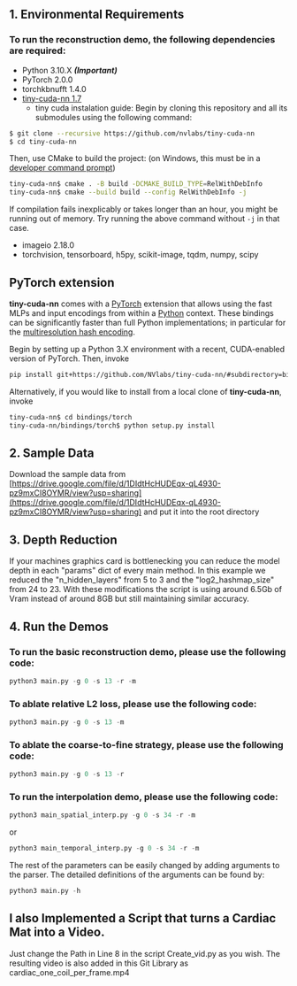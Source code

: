 ## 1. Environmental Requirements  
### To run the reconstruction demo, the following dependencies are required:  
* Python 3.10.X  ***(Important)***
* PyTorch 2.0.0
* torchkbnufft 1.4.0
* [tiny-cuda-nn 1.7](https://github.com/NVlabs/tiny-cuda-nn)
  * tiny cuda instalation guide:
    Begin by cloning this repository and all its submodules using the following command:
```sh
$ git clone --recursive https://github.com/nvlabs/tiny-cuda-nn
$ cd tiny-cuda-nn
```

Then, use CMake to build the project: (on Windows, this must be in a [developer command prompt](https://docs.microsoft.com/en-us/cpp/build/building-on-the-command-line?view=msvc-160#developer_command_prompt))
```sh
tiny-cuda-nn$ cmake . -B build -DCMAKE_BUILD_TYPE=RelWithDebInfo
tiny-cuda-nn$ cmake --build build --config RelWithDebInfo -j
```

If compilation fails inexplicably or takes longer than an hour, you might be running out of memory. Try running the above command without `-j` in that case.

* imageio 2.18.0
* torchvision, tensorboard, h5py, scikit-image, tqdm, numpy, scipy

## PyTorch extension

__tiny-cuda-nn__ comes with a [PyTorch](https://github.com/pytorch/pytorch) extension that allows using the fast MLPs and input encodings from within a [Python](https://www.python.org/) context.
These bindings can be significantly faster than full Python implementations; in particular for the [multiresolution hash encoding](https://raw.githubusercontent.com/NVlabs/tiny-cuda-nn/master/data/readme/multiresolution-hash-encoding-diagram.png).

Begin by setting up a Python 3.X environment with a recent, CUDA-enabled version of PyTorch. Then, invoke
```sh
pip install git+https://github.com/NVlabs/tiny-cuda-nn/#subdirectory=bindings/torch
```

Alternatively, if you would like to install from a local clone of __tiny-cuda-nn__, invoke
```sh
tiny-cuda-nn$ cd bindings/torch
tiny-cuda-nn/bindings/torch$ python setup.py install
```

## 2. Sample Data
Download the sample data from [https://drive.google.com/file/d/1DIdtHcHUDEqx-qL4930-pz9mxCI8OYMR/view?usp=sharing](https://drive.google.com/file/d/1DIdtHcHUDEqx-qL4930-pz9mxCI8OYMR/view?usp=sharing) and put it into the root directory

## 3. Depth Reduction
If your machines graphics card is bottlenecking you can reduce the model depth in each "params" dict of every main method.
In this example we reduced the "n_hidden_layers" from 5 to 3 and the "log2_hashmap_size" from 24 to 23.
With these modifications the script is using around 6.5Gb of Vram instead of around 8GB but still maintaining similar accuracy.

## 4. Run the Demos
### To run the basic reconstruction demo, please use the following code:  
```python
python3 main.py -g 0 -s 13 -r -m
```

### To ablate relative L2 loss, please use the following code:  
```python
python3 main.py -g 0 -s 13 -m
```

### To ablate the coarse-to-fine strategy, please use the following code:  
```python
python3 main.py -g 0 -s 13 -r
```

### To run the interpolation demo, please use the following code:  
```python
python3 main_spatial_interp.py -g 0 -s 34 -r -m
```
or
```python
python3 main_temporal_interp.py -g 0 -s 34 -r -m
```

The rest of the parameters can be easily changed by adding arguments to the parser. 
The detailed definitions of the arguments can be found by: 
```python
python3 main.py -h
```

## I also Implemented a Script that turns a Cardiac Mat into a Video. 
Just change the Path in Line 8 in the script Create_vid.py as you wish.
The resulting video is also added in this Git Library as cardiac_one_coil_per_frame.mp4

